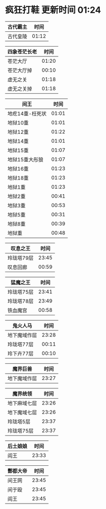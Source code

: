 # 疯狂打鞋 更新时间 01:24

| 古代霸主   | 时间    |
|--------|-------|
| 古代皇陵 | 01:12 |

| 四象苍茫长老   | 时间    |
|--------|-------|
| 苍茫大厅 | 01:20 |
| 苍茫大厅掉 | 00:10 |
| 虚无之关 | 01:18 |
| 虚无之关掉 | 01:18 |

| 间王   | 时间    |
|--------|-------|
| 地疙14重-枉死状 | 01:01 |
| 地狱10重 | 01:01 |
| 地狱12重 | 01:22 |
| 地狱14重 | 01:01 |
| 地狱15重 | 01:07 |
| 地狱15重大彤狼 | 01:07 |
| 地狱16重 | 01:23 |
| 地狱18重 | 01:23 |
| 地狱1重 | 01:23 |
| 地狱2重 | 00:41 |
| 地狱3重 | 00:53 |
| 地狱5重 | 00:31 |
| 地狱8重 | 00:39 |
| 地狱重 | 00:48 |

| 叹息之王   | 时间    |
|--------|-------|
| 玲珑塔79层 | 23:45 |
| 叹息回廊 | 00:59 |

| 猛魔之王   | 时间    |
|--------|-------|
| 玲珑塔75层 | 23:41 |
| 玲珑塔78层 | 23:49 |
| 铁血魔宫 | 00:58 |

| 鬼火人马   | 时间    |
|--------|-------|
| 地下魔域作层 | 23:28 |
| 玲珑塔77层 | 00:11 |
| 玲下卉77层 | 00:10 |

| 魔界巨兽   | 时间    |
|--------|-------|
| 地下魔域作层 | 23:27 |

| 魔界统领   | 时间    |
|--------|-------|
| 地下麻域七层 | 23:26 |
| 地下魔域七层 | 23:26 |
| 玲珑塔5层 | 23:37 |
| 玲珑塔75层 | 23:37 |

| 后土娘娘   | 时间    |
|--------|-------|
| 阎王 | 23:33 |

| 酆都大帝   | 时间    |
|--------|-------|
| 间王网 | 23:45 |
| 间于殴 | 23:45 |
| 阎王 | 23:45 |